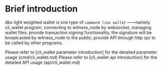 # Brief introduction

dbx light weighted wallet is one type of `command line wallet` ——namely cli_wallet program, connecting to witness_node by websocket, managing wallet files; provide transaction signing functionality, the signature will be broadcasted by witness_node to the public; provide API through http rpc to be called by other programs.


Please refer to [cli_wallet parameter introduction] for the detailed parameter usage (cmd/cli_wallet.md)
Please refer to [cli_wallet api introduction] for the detailed API usage (api/cli_wallet.md)
